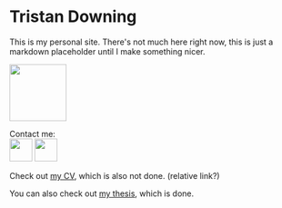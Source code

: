 # Tristan Downing

This is my personal site. There's not much here right now, this is just a markdown placeholder until I make something nicer.

<img src="https://media.giphy.com/media/unQ3IJU2RG7DO/giphy.gif" height="100">

Contact me: <br>
[<img src="https://cdn2.iconfinder.com/data/icons/social-media-applications/64/social_media_applications_14-linkedin-512.png" height="40">](https://www.linkedin.com/in/tristan-downing-873050a8/)
[<img src="https://cdn4.iconfinder.com/data/icons/logos-brands-in-colors/48/google-gmail-512.png" height="40">](mailto:downing.tristan@gmail/com)

Check out [my CV](/cv), which is also not done. (relative link?)

You can also check out [my thesis](https://tristandowning.github.io/downing-tdowning-sm-tpp-2021.pdf), which is done.



